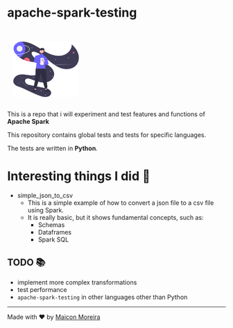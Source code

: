 # apache-spark-testing

<br>
<img src="./assets/readme_image.svg" alt="Readme Image" width="30%" style="margin: 1em;">
<br>

This is a repo that i will experiment and test features and functions of <strong>Apache Spark</strong>

This repository contains global tests and tests for specific languages.

The tests are written in <strong>Python</strong>.

# Interesting things I did 🎈

- simple_json_to_csv
  - This is a simple example of how to convert a json file to a csv file using Spark.
  - It is really basic, but it shows fundamental concepts, such as:
    - Schemas
    - Dataframes
    - Spark SQL

## TODO 📚

- implement more complex transformations
- test performance
- `apache-spark-testing` in other languages other than Python

<hr>

Made with ❤️ by <a href="https://www.linkedin.com/in/maicon-moreira-38ab691a4/">Maicon Moreira</a>
